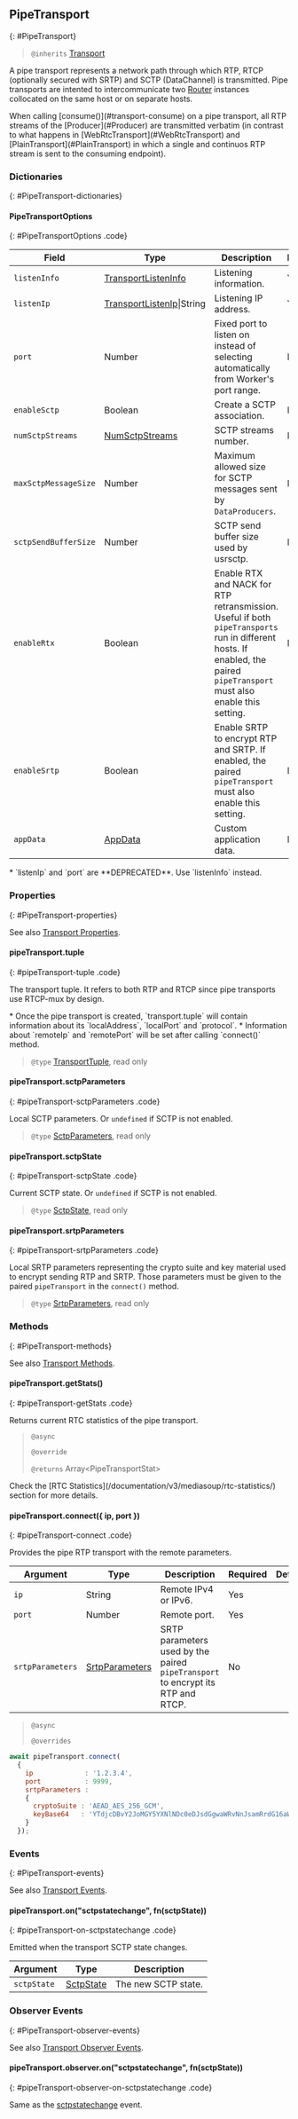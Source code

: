 ## PipeTransport
{: #PipeTransport}

<section markdown="1">

> `@inherits` [Transport](#Transport)

A pipe transport represents a network path through which RTP, RTCP (optionally secured with SRTP) and SCTP (DataChannel) is transmitted. Pipe transports are intented to intercommunicate two [Router](#Router) instances collocated on the same host or on separate hosts.

<div markdown="1" class="note">
When calling [consume()](#transport-consume) on a pipe transport, all RTP streams of the [Producer](#Producer) are transmitted verbatim (in contrast to what happens in [WebRtcTransport](#WebRtcTransport) and [PlainTransport](#PlainTransport) in which a single and continuos RTP stream is sent to the consuming endpoint).
</div>

</section>


### Dictionaries
{: #PipeTransport-dictionaries}

<section markdown="1">

#### PipeTransportOptions
{: #PipeTransportOptions .code}

<div markdown="1" class="table-wrapper L3">

Field         | Type    | Description   | Required | Default
------------- | ------- | ------------- | -------- | ---------
`listenInfo`  | [TransportListenInfo](#TransportListenInfo)| Listening information. | Yes |
`listenIp`    | [TransportListenIp](#TransportListenIp)\|String| Listening IP address. | Yes |
`port`        | Number  | Fixed port to listen on instead of selecting automatically from Worker's port range. | No |
`enableSctp`  | Boolean | Create a SCTP association. | No | `false`
`numSctpStreams` | [NumSctpStreams](/documentation/v3/mediasoup/sctp-parameters/#NumSctpStreams) | SCTP streams number. | No |
`maxSctpMessageSize` | Number | Maximum allowed size for SCTP messages sent by `DataProducers`. | No | 268435456
`sctpSendBufferSize` | Number | SCTP send buffer size used by usrsctp. | NO | 268435456 |
`enableRtx`   | Boolean | Enable RTX and NACK for RTP retransmission. Useful if both `pipeTransports` run in different hosts. If enabled, the paired `pipeTransport` must also enable this setting. | No | `false`
`enableSrtp`  | Boolean | Enable SRTP to encrypt RTP and SRTP. If enabled, the paired `pipeTransport` must also enable this setting. | No | `false`
`appData`     | [AppData](#AppData) | Custom application data. | No | `{ }`

</div>

<div markdown="1" class="note">
* `listenIp` and `port` are **DEPRECATED**. Use `listenInfo` instead.
</div>

</section>


### Properties
{: #PipeTransport-properties}

<section markdown="1">

See also [Transport Properties](#Transport-properties).

#### pipeTransport.tuple
{: #pipeTransport-tuple .code}

The transport tuple. It refers to both RTP and RTCP since pipe transports use RTCP-mux by design.

<div markdown="1" class="note">
* Once the pipe transport is created, `transport.tuple` will contain information about its `localAddress`, `localPort` and `protocol`.
* Information about `remoteIp` and `remotePort` will be set after calling `connect()` method.
</div>

> `@type` [TransportTuple](#TransportTuple), read only

#### pipeTransport.sctpParameters
{: #pipeTransport-sctpParameters .code}

Local SCTP parameters. Or `undefined` if SCTP is not enabled.

> `@type` [SctpParameters](/documentation/v3/mediasoup/sctp-parameters/#SctpParameters), read only

#### pipeTransport.sctpState
{: #pipeTransport-sctpState .code}

Current SCTP state. Or `undefined` if SCTP is not enabled.

> `@type` [SctpState](#SctpState), read only

#### pipeTransport.srtpParameters
{: #pipeTransport-srtpParameters .code}

Local SRTP parameters representing the crypto suite and key material used to encrypt sending RTP and SRTP. Those parameters must be given to the paired `pipeTransport` in the `connect()` method.

> `@type` [SrtpParameters](/documentation/v3/mediasoup/srtp-parameters/#SrtpParameters), read only

</section>


### Methods
{: #PipeTransport-methods}

<section markdown="1">

See also [Transport Methods](#Transport-methods).

#### pipeTransport.getStats()
{: #pipeTransport-getStats .code}

Returns current RTC statistics of the pipe transport.

> `@async`
> 
> `@override`
> 
> `@returns` Array&lt;PipeTransportStat&gt;

<div markdown="1" class="note">
Check the [RTC Statistics](/documentation/v3/mediasoup/rtc-statistics/) section for more details.
</div>

#### pipeTransport.connect({ ip, port })
{: #pipeTransport-connect .code}

Provides the pipe RTP transport with the remote parameters.

<div markdown="1" class="table-wrapper L3">

Argument   | Type    | Description | Required | Default 
---------- | ------- | ----------- | -------- | ----------
`ip`       | String  | Remote IPv4 or IPv6.   | Yes |
`port`     | Number  | Remote port.           | Yes |
`srtpParameters` | [SrtpParameters](/documentation/v3/mediasoup/srtp-parameters/#SrtpParameters) | SRTP parameters used by the paired `pipeTransport` to encrypt its RTP and RTCP. | No |

</div>

> `@async`
> 
> `@overrides`

```javascript
await pipeTransport.connect(
  {
    ip             : '1.2.3.4',
    port           : 9999,
    srtpParameters :
    {
      cryptoSuite : 'AEAD_AES_256_GCM',
      keyBase64   : 'YTdjcDBvY2JoMGY5YXNlNDc0eDJsdGgwaWRvNnJsamRrdG16aWVpZHphdHo='
    }
  });
```

</section>


### Events
{: #PipeTransport-events}

<section markdown="1">

See also [Transport Events](#Transport-events).

#### pipeTransport.on("sctpstatechange", fn(sctpState))
{: #pipeTransport-on-sctpstatechange .code}

Emitted when the transport SCTP state changes.

<div markdown="1" class="table-wrapper L3">

Argument | Type    | Description   
----------------- | ------- | ----------------
`sctpState`       | [SctpState](#SctpState) | The new SCTP state.

</div>

</section>


### Observer Events
{: #PipeTransport-observer-events}

<section markdown="1">

See also [Transport Observer Events](#Transport-observer-events).

#### pipeTransport.observer.on("sctpstatechange", fn(sctpState))
{: #pipeTransport-observer-on-sctpstatechange .code}

Same as the [sctpstatechange](#pipeTransport-on-sctpstatechange) event.

</section>
